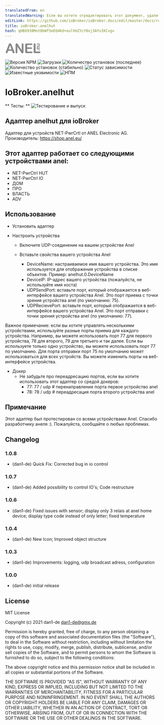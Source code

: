 ```yaml
---
translatedFrom: en
translatedWarning: Если вы хотите отредактировать этот документ, удалите поле «translationFrom», в противном случае этот документ будет снова автоматически переведен
editLink: https://github.com/ioBroker/ioBroker.docs/edit/master/docs/ru/adapterref/iobroker.anelhut/README.md
title: ioBroker.anelhut
hash: qHBX938Mot0bWfSeEQ4Kd+eulVmZYcY0xj3AYvIKCvg=
---
```

![Логотип](../../../en/adapterref/iobroker.anelhut/admin/anelhut.png)

![Версия NPM](http://img.shields.io/npm/v/iobroker.anelhut.svg)
![Загрузки](https://img.shields.io/npm/dm/iobroker.anelhut.svg)
![Количество установок (последнее)](http://iobroker.live/badges/anelhut-installed.svg)
![Количество установок (стабильно)](http://iobroker.live/badges/anelhut-stable.svg)
![Статус зависимости](https://img.shields.io/david/dan1-de/iobroker.anelhut.svg)
![Известные уязвимости](https://snyk.io/test/github/dan1-de/ioBroker.anelhut/badge.svg)
![НПМ](https://nodei.co/npm/iobroker.anelhut.png?downloads=true)

# IoBroker.anelhut
** Тесты: ** ![Тестирование и выпуск](https://github.com/dan1-de/ioBroker.anelhut/workflows/Test%20and%20Release/badge.svg)

## Адаптер anelhut для ioBroker
Адаптер для устройств NET-PwrCrtl от ANEL Electronic AG.
Производитель: https://shop.anel.eu/

## Этот адаптер работает со следующими устройствами anel:
- NET-PwrCtrl HUT
- NET-PwrCtrl IO
-   ДОМ
- ПРО
-   ВЛАСТЬ
- ADV

## Использование
- Установить адаптер

- Настроить устройства

    - Включите UDP-соединение на вашем устройстве Anel
    - Вставьте свойства вашего устройства Anel

        - DeviceName: настраиваемое имя вашего устройства. Это имя используется для отображения устройства в списке объектов. Пример: anelhut.0.DeviceName
        - DeviceIP: IP-адрес вашего устройства (пожалуйста, не используйте имя хоста)
        - UDPSendPort: вставьте порт, который отображается в веб-интерфейсе вашего устройства Anel. Это порт приема с точки зрения устройства anel (по умолчанию: 75).
        - UDPRecievePort: вставьте порт, который отображается в веб-интерфейсе вашего устройства Anel. Это порт отправки с точки зрения устройства anel (по умолчанию: 77).

Важное примечание: если вы хотите управлять несколькими устройствами, используйте разные порты приема для каждого устройства.
Например, вы можете использовать порт 77 для первого устройства, 78 для второго, 79 для третьего и так далее.
Если вы используете только одно устройство, вы можете использовать порт 77 по умолчанию.
Для порта отправки порт 75 по умолчанию может использоваться для всех устройств.
Вы можете изменить порты на веб-интерфейсе устройства.

- Докер
    - Не забудьте про переадресацию портов, если вы хотите использовать этот адаптер со средой докеров:
        - 77: 77 / udp # перенаправление порта первое устройство anel
        - 78: 78 / udp # переадресация порта второго устройства anel

## Примечание
Этот адаптер был протестирован со всеми устройствами Anel. Спасибо разработчику анеля :).
Пожалуйста, сообщайте о любых проблемах.

## Changelog

### 1.0.8

-   (dan1-de) Quick Fix: Corrected bug in io control

### 1.0.7

-   (dan1-de) Added possibility to control IO's; Code restructure

### 1.0.6

-   (dan1-de) Fixed issues with sensor; display only 3 relais at anel home device; display type code instead of only letter; fixed temperature

### 1.0.4

-   (dan1-de) New Icon; Improved object structure

### 1.0.3

-   (dan1-de) Improvements: logging, udp broadcast adress, configuration

### 1.0.0

-   (dan1-de) initial release

## License

MIT License

Copyright (c) 2021 dan1-de <dan1-de@gmx.de>

Permission is hereby granted, free of charge, to any person obtaining a copy
of this software and associated documentation files (the "Software"), to deal
in the Software without restriction, including without limitation the rights
to use, copy, modify, merge, publish, distribute, sublicense, and/or sell
copies of the Software, and to permit persons to whom the Software is
furnished to do so, subject to the following conditions:

The above copyright notice and this permission notice shall be included in all
copies or substantial portions of the Software.

THE SOFTWARE IS PROVIDED "AS IS", WITHOUT WARRANTY OF ANY KIND, EXPRESS OR
IMPLIED, INCLUDING BUT NOT LIMITED TO THE WARRANTIES OF MERCHANTABILITY,
FITNESS FOR A PARTICULAR PURPOSE AND NONINFRINGEMENT. IN NO EVENT SHALL THE
AUTHORS OR COPYRIGHT HOLDERS BE LIABLE FOR ANY CLAIM, DAMAGES OR OTHER
LIABILITY, WHETHER IN AN ACTION OF CONTRACT, TORT OR OTHERWISE, ARISING FROM,
OUT OF OR IN CONNECTION WITH THE SOFTWARE OR THE USE OR OTHER DEALINGS IN THE
SOFTWARE.